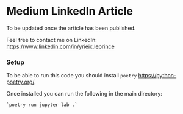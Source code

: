 # Medium LinkedIn Article

To be updated once the article has been published.

Feel free to contact me on LinkedIn: https://www.linkedin.com/in/yrieix.leprince

### Setup

To be able to run this code you should install `poetry` https://python-poetry.org/.

Once installed you can run the following in the main directory:

```
`poetry run jupyter lab .`
```
